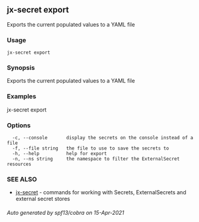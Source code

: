 ## jx-secret export

Exports the current populated values to a YAML file

### Usage

```
jx-secret export
```

### Synopsis

Exports the current populated values to a YAML file

### Examples

  jx-secret export

### Options

```
  -c, --console       display the secrets on the console instead of a file
  -f, --file string   the file to use to save the secrets to
  -h, --help          help for export
  -n, --ns string     the namespace to filter the ExternalSecret resources
```

### SEE ALSO

* [jx-secret](jx-secret.md)	 - commands for working with Secrets, ExternalSecrets and external secret stores

###### Auto generated by spf13/cobra on 15-Apr-2021
